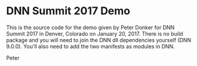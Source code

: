 # DNN Summit 2017 Demo

This is the source code for the demo given by Peter Donker for DNN Summit 2017 in Denver, Colorado on January 20, 2017. There is no build package and you will need to join the DNN dll dependencies yourself (DNN 9.0.0). You'll also need to add the two manifests as modules in DNN.

Peter
